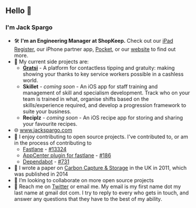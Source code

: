 ## Hello 👋

### I'm Jack Spargo

- 🛠 **I'm an Engineering Manager at ShopKeep.** Check out our [iPad Register](https://apps.apple.com/us/app/shopkeep-point-of-sale-pos/id434906089), our iPhone partner app, [Pocket](https://apps.apple.com/us/app/shopkeep-pocket/id458068095), or our [website](https://www.shopkeep.com/) to find out more.
- 🔭 My current side projects are:
  - [**Gratsi**](https://www.gratsi.io/) - A platform for contactless tipping and gratuity: making showing your thanks to key service workers possible in a cashless world.
  - **Skillet** - _coming soon_ - An iOS app for staff training and management of skill and specialism development. Track who on your team is trained in what,  organise shifts based on the skills/experience required, and develop a progression framework to suite your business.
  - **Reciplz** - _coming soon_ - An iOS recipe app for storing and sharing your favourite recipes.
- 🌐 www.jackspargo.com
- 🧃 I enjoy contributing to open source projects. I've contributed to, or am in the process of contributing to
  - [Fastlane](https://github.com/fastlane/fastlane) - [#13324](https://github.com/fastlane/fastlane/pull/13324)
  - [AppCenter plugin for fastlane](https://github.com/microsoft/fastlane-plugin-appcenter) - [#186](https://github.com/microsoft/fastlane-plugin-appcenter/pull/186)
  - [Dependabot](https://github.com/dependabot/dependabot-core) - [#731](https://github.com/dependabot/dependabot-core/pull/731)
- 🌱 I wrote a paper on [Carbon Capture & Storage](http://www.bath.ac.uk/realisingtransitionpathways/publications/Energy_Conversion_x_Management_86_pp476-489.pdf) in the UK in 2011, which was published in 2014
- 👯 I’m looking to collaborate on more open source projects
- 💬 Reach me on [Twitter](https://twitter.com/jackspargo) or email me. My email is my first name dot my last name at gmail dot com. I try to reply to every who gets in touch, and answer any questions that they have to the best of my ability.

